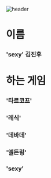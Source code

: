 ![header](https://capsule-render.vercel.app/api?type=Waving&color=4e63d6&height=200&section=header&text=자기소개?!&fontSize=50&animation=fadeIn&fontColor=DDDDDD)

#  이름 
###  'sexy' 김진후 
#
#  하는 게임 
###  '타르코프' 
###  '레식' 
###  '데바데' 
###  '엘든링' 
###  'sexy'